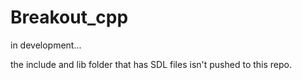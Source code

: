 # Breakout_cpp

in development...

the include and lib folder that has SDL files isn't pushed to this repo.